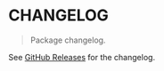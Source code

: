 # CHANGELOG

> Package changelog.

See [GitHub Releases](https://github.com/stdlib-js/math-base-assert-is-odd/releases) for the changelog.